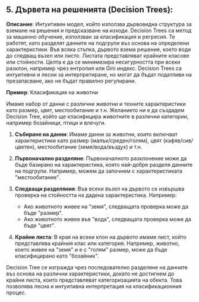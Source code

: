 ## 5. **Дървета на решенията (Decision Trees)**:
   
**Описание**: Интуитивен модел, който използва дървовидна структура за вземане на решения и предсказване на изходи. Decision Trees са метод за машинно обучение, използван за класификация и регресия. Те работят, като разделят данните на подгрупи въз основа на определени характеристики. Във всяка стъпка, дървото взема решение, което води до следващ възел или листо. Листата представляват крайните класове или стойности. Целта е да се минимизира несигурността при всеки разклон, например чрез ентропия или Gini индекс. Decision Trees са интуитивни и лесни за интерпретиране, но могат да бъдат податливи на презапасване, ако не бъдат правилно регулирани.

**Пример**: Класификация на животни

Имаме набор от данни с различни животни и техните характеристики като размер, цвят, местообитание и т.н. Желанието ни е да създадем Decision Tree, който ще класифицира животните в различни категории, например бозайници, птици и влечуги.

1. **Събиране на данни**: Имаме данни за животни, които включват характеристики като размер (малък/среден/голям), цвят (кафяв/сив/цветен), местообитание (земя/вода/въздух) и т.н.

2. **Първоначално разделяне**: Първоначалното разклонение може да бъде базирано на характеристика, която най-добре разделя данните на подгрупи. Например, можем да започнем с характеристиката "местообитание".

3. **Следващи разделяния**: Във всеки възел на дървото се извършва проверка на стойността на дадена характеристика. Например:
   - Ако животното живее на "земя", следващата проверка може да бъде "размер".
   - Ако животното живее във "вода", следващата проверка може да бъде "цвят".

4. **Крайни листа**: В края на всеки клон на дървото имаме лист, който представлява крайния клас или категория. Например, животно, което живее на "земя" и е с "голям" размер, може да бъде класифицирано като "бозайник".

Decision Tree се изгражда чрез последователно разделяне на данните въз основа на различни характеристики, докато не достигнем до крайни листа, които представляват категоризацията на обекта. Това позволява лесна и интуитивна интерпретация на класификационния процес. 